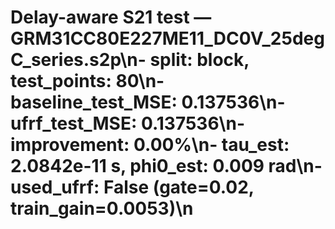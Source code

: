 # Delay-aware S21 test — GRM31CC80E227ME11_DC0V_25degC_series.s2p\n- split: block, test_points: 80\n- baseline_test_MSE: 0.137536\n- ufrf_test_MSE: 0.137536\n- improvement: 0.00%\n- tau_est: 2.0842e-11 s, phi0_est: 0.009 rad\n- used_ufrf: False (gate=0.02, train_gain=0.0053)\n
